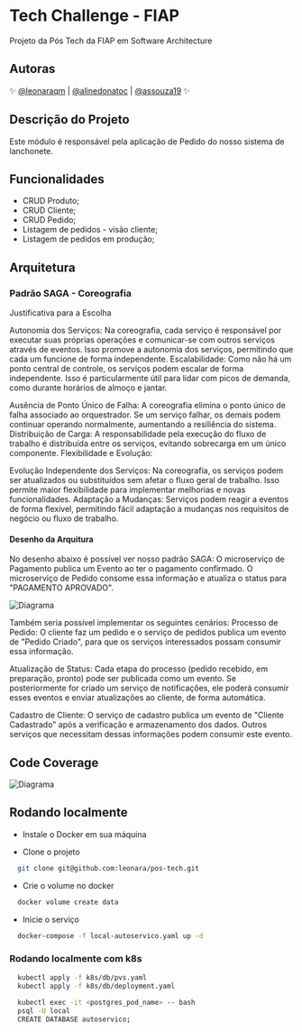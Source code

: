 
# Tech Challenge - FIAP
Projeto da Pós Tech da FIAP em Software Architecture

## Autoras

✨ [@leonaraqm](https://github.com/leonara) | [@alinedonatoc](https://github.com/alinedonatoc) | [@assouza19](https://github.com/assouza19) ✨

## Descrição do Projeto
Este módulo é responsável pela aplicação de Pedido do nosso sistema de lanchonete.

## Funcionalidades

- CRUD Produto;
- CRUD Cliente;
- CRUD Pedido;
- Listagem de pedidos - visão cliente;
- Listagem de pedidos em produção;

## Arquitetura

### Padrão SAGA - Coreografia
Justificativa para a Escolha

Autonomia dos Serviços: Na coreografia, cada serviço é responsável por executar suas próprias operações e comunicar-se com outros serviços através de eventos. Isso promove a autonomia dos serviços, permitindo que cada um funcione de forma independente.
Escalabilidade: Como não há um ponto central de controle, os serviços podem escalar de forma independente. Isso é particularmente útil para lidar com picos de demanda, como durante horários de almoço e jantar.

Ausência de Ponto Único de Falha: A coreografia elimina o ponto único de falha associado ao orquestrador. Se um serviço falhar, os demais podem continuar operando normalmente, aumentando a resiliência do sistema.
Distribuição de Carga: A responsabilidade pela execução do fluxo de trabalho é distribuída entre os serviços, evitando sobrecarga em um único componente.
Flexibilidade e Evolução:

Evolução Independente dos Serviços: Na coreografia, os serviços podem ser atualizados ou substituídos sem afetar o fluxo geral de trabalho. Isso permite maior flexibilidade para implementar melhorias e novas funcionalidades.
Adaptação a Mudanças: Serviços podem reagir a eventos de forma flexível, permitindo fácil adaptação a mudanças nos requisitos de negócio ou fluxo de trabalho.

#### Desenho da Arquitura
No desenho abaixo é possível ver nosso padrão SAGA: O microserviço de Pagamento publica um Evento ao ter o pagamento confirmado. 
O microserviço de Pedido consome essa informação e atualiza o status para "PAGAMENTO APROVADO".

  
![Diagrama](https://iili.io/JiJntae.md.png)

Também seria possível implementar os seguintes cenários:
Processo de Pedido: O cliente faz um pedido e o serviço de pedidos publica um evento de "Pedido Criado", para que os serviços interessados possam consumir essa informação.

Atualização de Status: Cada etapa do processo (pedido recebido, em preparação, pronto) pode ser publicada como um evento. Se posteriormente for criado um serviço de notificações, ele poderá consumir esses eventos e enviar atualizações ao cliente, de forma automática.

Cadastro de Cliente: O serviço de cadastro publica um evento de "Cliente Cadastrado" após a verificação e armazenamento dos dados. Outros serviços que necessitam dessas informações podem consumir este evento.

## Code Coverage
![Diagrama](https://iili.io/JiHOW7t.md.png)

## Rodando localmente

- Instale o Docker em sua máquina

- Clone o projeto

```bash
  git clone git@github.com:leonara/pos-tech.git
```

- Crie o volume no docker

```bash
  docker volume create data
```

- Inicie o serviço

```bash
  docker-compose -f local-autoservico.yaml up -d
```


### Rodando localmente com k8s

```bash
  kubectl apply -f k8s/db/pvs.yaml
  kubectl apply -f k8s/db/deployment.yaml
  
  kubectl exec -it <postgres_pod_name> -- bash
  psql -U local
  CREATE DATABASE autoservico;

